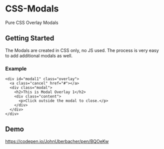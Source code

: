 # CSS-Modals
Pure CSS Overlay Modals

## Getting Started
The Modals are created in CSS only, no JS used. The process is very easy to add additional modals as well.

### Example 
```
<div id="modal1" class="overlay">
  <a class="cancel" href="#"></a>
  <div class="modal">
    <h2>This is Modal Overlay 1</h2>
    <div class="content">
      <p>Click outside the modal to close.</p>
    </div>
  </div>
</div>
```
## Demo
https://codepen.io/JohnUberbacher/pen/BQOeKw
